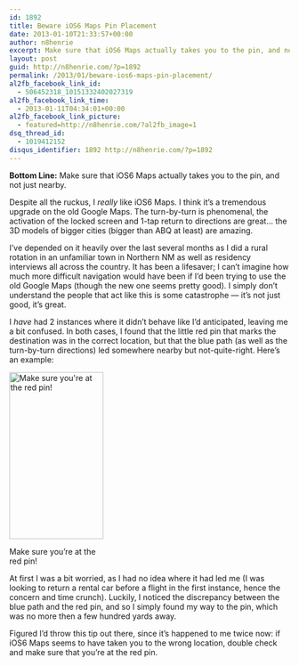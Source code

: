 ```yaml
---
id: 1892
title: Beware iOS6 Maps Pin Placement
date: 2013-01-10T21:33:57+00:00
author: n8henrie
excerpt: Make sure that iOS6 Maps actually takes you to the pin, and not just nearby.
layout: post
guid: http://n8henrie.com/?p=1892
permalink: /2013/01/beware-ios6-maps-pin-placement/
al2fb_facebook_link_id:
  - 506452318_10151332402027319
al2fb_facebook_link_time:
  - 2013-01-11T04:34:01+00:00
al2fb_facebook_link_picture:
  - featured=http://n8henrie.com/?al2fb_image=1
dsq_thread_id:
  - 1019412152
disqus_identifier: 1892 http://n8henrie.com/?p=1892
---
```

**Bottom Line:** Make sure that iOS6 Maps actually takes you to the pin, and not just nearby.
  
<!--more-->

Despite all the ruckus, I _really_ like iOS6 Maps. I think it’s a tremendous upgrade on the old Google Maps. The turn-by-turn is phenomenal, the activation of the locked screen and 1-tap return to directions are great… the 3D models of bigger cities (bigger than ABQ at least) are amazing.

I’ve depended on it heavily over the last several months as I did a rural rotation in an unfamiliar town in Northern NM as well as residency interviews all across the country. It has been a lifesaver; I can’t imagine how much more difficult navigation would have been if I’d been trying to use the old Google Maps (though the new one seems pretty good). I simply don’t understand the people that act like this is some catastrophe — it’s not just good, it’s great.

I _have_ had 2 instances where it didn’t behave like I’d anticipated, leaving me a bit confused. In both cases, I found that the little red pin that marks the destination was in the correct location, but that the blue path (as well as the turn-by-turn directions) led somewhere nearby but not-quite-right. Here’s an example:

<div id="attachment_1857" style="width: 179px" class="wp-caption aligncenter">
  <a href="{{ site.url }}/uploads/2012/12/IMG_0487.png"><img src="{{ site.url }}/uploads/2012/12/IMG_0487-169x300.png" alt="Make sure you're at the red pin!" width="169" height="300" class="size-medium wp-image-1857" srcset="{{ site.url }}/uploads/2012/12/IMG_0487-169x300.png 169w, http://n8henrie.com/uploads/2012/12/IMG_0487-576x1024.png 576w, http://n8henrie.com/uploads/2012/12/IMG_0487.png 640w" sizes="(max-width: 169px) 100vw, 169px" /></a>
  
  <p class="wp-caption-text">
    Make sure you’re at the red pin!
  </p>
</div>

At first I was a bit worried, as I had no idea where it had led me (I was looking to return a rental car before a flight in the first instance, hence the concern and time crunch). Luckily, I noticed the discrepancy between the blue path and the red pin, and so I simply found my way to the pin, which was no more then a few hundred yards away.

Figured I’d throw this tip out there, since it’s happened to me twice now: if iOS6 Maps seems to have taken you to the wrong location, double check and make sure that you’re at the red pin.